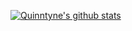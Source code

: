 [![Quinntyne's github stats](https://github-readme-stats.vercel.app/api?username=QuinntyneBrown)](https://github.com/anuraghazra/github-readme-stats)
